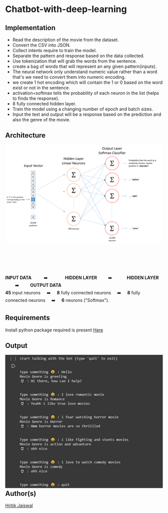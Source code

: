 # Chatbot-with-deep-learning

## Implementation

* Read the description of the movie from the dataset.
* Convert the CSV into JSON.
* Collect intents require to train the model.
* Separate the pattern and response based on the data collected.
* Use tokenization that will grab the words from the sentence.
* create a bag of words that will represent an any given pattern(inputs).
* The neural network only understand numeric value rather than a word that's we need to convert them into numeric encoding.
* we create 1 hot encoding which will contain the 1 or 0 based on the word exist or not in the sentence.
* activation=softmax tells the probability of each neuron in the list (helps to finds the response).
* 8 fully connected hidden layer.
* Train the model using a changing number of epoch and batch sizes.
* Input the text and output will be a response based on the prediction and also the genre of the movie.

## Architecture

<div align="center" style="height:400px">
    <a href="https://towardsdatascience.com/word2vec-skip-gram-model-part-1-intuition-78614e4d6e0b"><img src='./assets/2.png'></a>
</div>



**INPUT DATA** &nbsp;&nbsp;&nbsp;&nbsp;&nbsp;&nbsp;&nbsp;&nbsp; :arrow_right: &nbsp;&nbsp;&nbsp;&nbsp;&nbsp;&nbsp;&nbsp;&nbsp;&nbsp;&nbsp;&nbsp;&nbsp; **HIDDEN LAYER** &nbsp;&nbsp;&nbsp;&nbsp;&nbsp;&nbsp;&nbsp;&nbsp;:arrow_right:&nbsp;&nbsp;&nbsp;&nbsp;&nbsp;&nbsp;&nbsp;&nbsp;&nbsp;&nbsp;&nbsp; **HIDDEN LAYER** &nbsp;&nbsp;&nbsp;&nbsp;&nbsp;&nbsp;&nbsp;&nbsp;:arrow_right: &nbsp;&nbsp;&nbsp;&nbsp;&nbsp;&nbsp;&nbsp;&nbsp;**OUTPUT DATA** <br> 
**45** input neurons &nbsp;&nbsp;&nbsp;&nbsp;:arrow_right:&nbsp;&nbsp;&nbsp;&nbsp; **8** fully connected neurons &nbsp;&nbsp;&nbsp;&nbsp;:arrow_right:&nbsp;&nbsp;&nbsp;&nbsp; **8** fully connected neurons &nbsp;&nbsp;&nbsp;&nbsp;:arrow_right: &nbsp;&nbsp;&nbsp;&nbsp;**6** neurons ("Softmax"). 

## Requirements

Install python package required is present [Here](https://gist.github.com/hritik5102/569333e9f89b9377315e33c2d2a7217d)

## Output 

<div align="center" style="height:400px">
    <img src='./assets/3.JPG'>
</div>

## Author(s)

[Hritik Jaiswal](https://github.com/hritik5102) 
